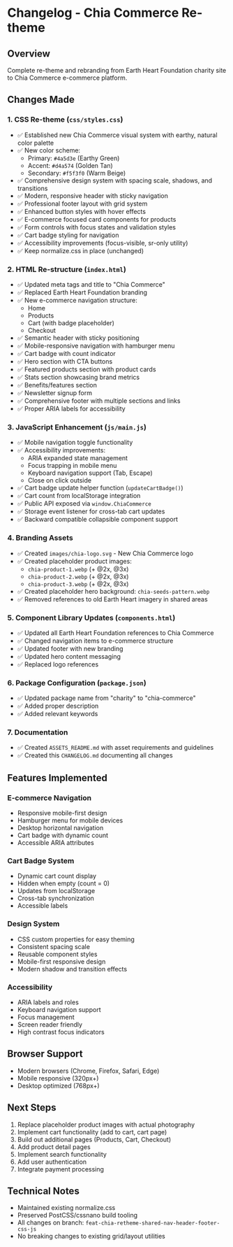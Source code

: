 # Changelog - Chia Commerce Re-theme

## Overview
Complete re-theme and rebranding from Earth Heart Foundation charity site to Chia Commerce e-commerce platform.

## Changes Made

### 1. CSS Re-theme (`css/styles.css`)
- ✅ Established new Chia Commerce visual system with earthy, natural color palette
- ✅ New color scheme:
  - Primary: `#4a5d3e` (Earthy Green)
  - Accent: `#d4a574` (Golden Tan)
  - Secondary: `#f5f3f0` (Warm Beige)
- ✅ Comprehensive design system with spacing scale, shadows, and transitions
- ✅ Modern, responsive header with sticky navigation
- ✅ Professional footer layout with grid system
- ✅ Enhanced button styles with hover effects
- ✅ E-commerce focused card components for products
- ✅ Form controls with focus states and validation styles
- ✅ Cart badge styling for navigation
- ✅ Accessibility improvements (focus-visible, sr-only utility)
- ✅ Keep normalize.css in place (unchanged)

### 2. HTML Re-structure (`index.html`)
- ✅ Updated meta tags and title to "Chia Commerce"
- ✅ Replaced Earth Heart Foundation branding
- ✅ New e-commerce navigation structure:
  - Home
  - Products
  - Cart (with badge placeholder)
  - Checkout
- ✅ Semantic header with sticky positioning
- ✅ Mobile-responsive navigation with hamburger menu
- ✅ Cart badge with count indicator
- ✅ Hero section with CTA buttons
- ✅ Featured products section with product cards
- ✅ Stats section showcasing brand metrics
- ✅ Benefits/features section
- ✅ Newsletter signup form
- ✅ Comprehensive footer with multiple sections and links
- ✅ Proper ARIA labels for accessibility

### 3. JavaScript Enhancement (`js/main.js`)
- ✅ Mobile navigation toggle functionality
- ✅ Accessibility improvements:
  - ARIA expanded state management
  - Focus trapping in mobile menu
  - Keyboard navigation support (Tab, Escape)
  - Close on click outside
- ✅ Cart badge update helper function (`updateCartBadge()`)
- ✅ Cart count from localStorage integration
- ✅ Public API exposed via `window.ChiaCommerce`
- ✅ Storage event listener for cross-tab cart updates
- ✅ Backward compatible collapsible component support

### 4. Branding Assets
- ✅ Created `images/chia-logo.svg` - New Chia Commerce logo
- ✅ Created placeholder product images:
  - `chia-product-1.webp` (+ @2x, @3x)
  - `chia-product-2.webp` (+ @2x, @3x)
  - `chia-product-3.webp` (+ @2x, @3x)
- ✅ Created placeholder hero background: `chia-seeds-pattern.webp`
- ✅ Removed references to old Earth Heart imagery in shared areas

### 5. Component Library Updates (`components.html`)
- ✅ Updated all Earth Heart Foundation references to Chia Commerce
- ✅ Changed navigation items to e-commerce structure
- ✅ Updated footer with new branding
- ✅ Updated hero content messaging
- ✅ Replaced logo references

### 6. Package Configuration (`package.json`)
- ✅ Updated package name from "charity" to "chia-commerce"
- ✅ Added proper description
- ✅ Added relevant keywords

### 7. Documentation
- ✅ Created `ASSETS_README.md` with asset requirements and guidelines
- ✅ Created this `CHANGELOG.md` documenting all changes

## Features Implemented

### E-commerce Navigation
- Responsive mobile-first design
- Hamburger menu for mobile devices
- Desktop horizontal navigation
- Cart badge with dynamic count
- Accessible ARIA attributes

### Cart Badge System
- Dynamic cart count display
- Hidden when empty (count = 0)
- Updates from localStorage
- Cross-tab synchronization
- Accessible labels

### Design System
- CSS custom properties for easy theming
- Consistent spacing scale
- Reusable component styles
- Mobile-first responsive design
- Modern shadow and transition effects

### Accessibility
- ARIA labels and roles
- Keyboard navigation support
- Focus management
- Screen reader friendly
- High contrast focus indicators

## Browser Support
- Modern browsers (Chrome, Firefox, Safari, Edge)
- Mobile responsive (320px+)
- Desktop optimized (768px+)

## Next Steps
1. Replace placeholder product images with actual photography
2. Implement cart functionality (add to cart, cart page)
3. Build out additional pages (Products, Cart, Checkout)
4. Add product detail pages
5. Implement search functionality
6. Add user authentication
7. Integrate payment processing

## Technical Notes
- Maintained existing normalize.css
- Preserved PostCSS/cssnano build tooling
- All changes on branch: `feat-chia-retheme-shared-nav-header-footer-css-js`
- No breaking changes to existing grid/layout utilities
